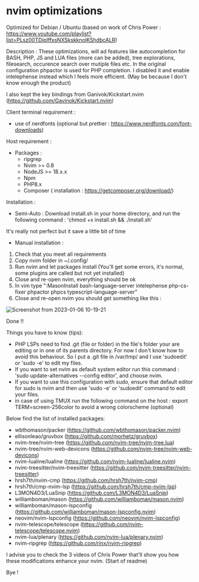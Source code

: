 # nvim optimizations

Optimized for Debian / Ubuntu (based on work of Chris Power : https://www.youtube.com/playlist?list=PLsz00TDipIffxsNXSkskknolKShdbcALR)

Description : 
These optimizations, will ad features like autocompletion for BASH, PHP, JS and LUA files (more can be added), tree explorations, filesearch, occurence search over mutiple files etc. 
In the original configuration phpactor is used for PHP completion. I disabled it and enable intelephense instead which I feels more efficient. (May be because I don't know enough the product)

I also kept the key bindings from Ganivok/Kickstart.nvim (https://github.com/Gavinok/Kickstart.nvim) 

Client terminal requirement : 
  - use of nerdfonts (optional but prettier : https://www.nerdfonts.com/font-downloads)
  
  Host requirement : 
  - Packages :
    - ripgrep
    - Nvim >= 0.8
    - NodeJS >= 18.x.x
    - Npm
    - PHP8.x
    - Composer ( installation : https://getcomposer.org/download/)
  
Installation : 

  - Semi-Auto : Download install.sh in your home directory, and run the following command : 'chmod +x install.sh && ./install.sh'
  
  It's really not perfect but it save a little bit of time
  
  - Manual installation :

  1) Check that you meet all requirements
  2) Copy nvim folder in ~/.config/
  3) Run nvim and let packages install (You'll get some errors, it's normal, some plugins are called but not yet installed)
  4) Close and re-open nvim, everything should be ok
  5) In vim type ":MasonInstall bash-language-server intelephense php-cs-fixer phpactor phpcs typescript-language-server"
  6) Close and re-open nvim
you should get something like this : 

![Screenshot from 2023-01-06 10-19-21](https://user-images.githubusercontent.com/45790724/210970680-3e50afde-2a43-4bf4-ad54-22355fb543b4.png)

Done !!

Things you have to know (tips): 
  - PHP LSPs need to find .git (file or folder) in the file's folder your are editing or in one of its parents directory. For now I don't know how to avoid this behaviour. So I put a .git file in /var/tmp/ and I use 'sudoedit' or 'sudo -e' to edit my files.
  - If you want to set nvim as default system editor run this command : 'sudo update-alternatives --config editor', and choose nvim.
  - If you want to use this configuration with sudo, ensure that default editor for sudo is nvim and then use 'sudo -e' or 'sudoedit' command to edit your files.
  - in case of using TMUX run the following command on the host : export TERM=screen-256color to avoid a wrong colorscheme (optional)

Below find the list of installed packages: 

- wbthomason/packer (https://github.com/wbthomason/packer.nvim)
- ellisonleao/gruvbox (https://github.com/morhetz/gruvbox)
- nvim-tree/nvim-tree (https://github.com/nvim-tree/nvim-tree.lua)
- nvim-tree/nvim-web-devicons (https://github.com/nvim-tree/nvim-web-devicons)
- nvim-lualine/lualine (https://github.com/nvim-lualine/lualine.nvim)
- nvim-treesitter/nvim-treesitter (https://github.com/nvim-treesitter/nvim-treesitter)
- hrsh7th/nvim-cmp (https://github.com/hrsh7th/nvim-cmp)
- hrsh7th/cmp-nvim-lsp (https://github.com/hrsh7th/cmp-nvim-lsp)
- L3MON4D3/LuaSnip (https://github.com/L3MON4D3/LuaSnip)
- williamboman/mason (https://github.com/williamboman/mason.nvim)
- williamboman/mason-lspconfig (https://github.com/williamboman/mason-lspconfig.nvim)
- neovim/nvim-lspconfig (https://github.com/neovim/nvim-lspconfig)
- nvim-telescope/telescope (https://github.com/nvim-telescope/telescope.nvim)
- nvim-lua/plenary (https://github.com/nvim-lua/plenary.nvim)
- nvim-ripgrep (https://github.com/rinx/nvim-ripgrep)

I advise you to check the 3 videos of Chris Power that'll show you how these modifications enhance your nvim. (Start of readme)

Bye !
